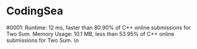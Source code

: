# CodingSea

#0001:
Runtime: 12 ms, faster than 80.90% of C++ online submissions for Two Sum.
Memory Usage: 10.1 MB, less than 53.95% of C++ online submissions for Two Sum. \n

